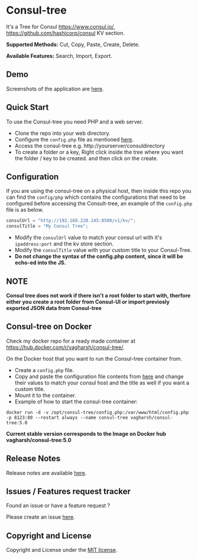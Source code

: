 # Consul-tree

It's a Tree for Consul https://www.consul.io/, https://github.com/hashicorp/consul KV section.

**Supported Methods:** Cut, Copy, Paste, Create, Delete.

**Available Features:** Search, Import, Export.

Demo
------
Screenshots of the application are [here](https://github.com/vagharsh/consul-tree/blob/master/demo.md).

Quick Start
-----------
To use the Consul-tree you need PHP and a web server.

- Clone the repo into your web directory.
- Configure the `config.php` file as mentioned [here](https://github.com/vagharsh/consul-tree/blob/master/README.md#configuration).
- Access the consul-tree e.g. http://yourserver/consuldirectory
- To create a folder or a key, Right click inside the tree where you want the folder / key to be created. and then click on the create.

Configuration
----------------
If you are using the consul-tree on a physical host, then inside this repo you can find the `config/php` which contains the configurations that need to be configured before accessing the Consult-tree, an example of the `config.php` file is as below.

```javascript
consulUrl = "http://192.168.220.145:8500/v1/kv/";
consulTitle = "My Consul Tree";
```

- Modify the `consulUrl` value to match your consul url with it's `ipaddress:port` and the kv store section.
- Modify the `consulTitle` value with your custom title to your Consul-Tree.
- **Do not change the syntax of the config.php content, since it will be echo-ed into the JS.**

NOTE
------
**Consul tree does not work if there isn't a root folder to start with, therfore either you create a root folder from Consul-UI or import previosly exported JSON data from Consul-tree**

Consul-tree on Docker
-----------
Check my docker repo for a ready made container at https://hub.docker.com/r/vagharsh/consul-tree/.

On the Docker host that you want to run the Consul-tree container from.
- Create a `config.php` file.
- Copy and paste the configuration file contents from [here](https://github.com/vagharsh/consul-tree/blob/master/README.md#configuration) and change their values to match your consul host and the title as well if you want a custom title.
- Mount it to the container. 
- Example of how to start the consul-tree container:

`docker run -d -v /opt/consul-tree/config.php:/var/www/html/config.php -p 8123:80 --restart always --name consul-tree vagharsh/consul-tree:5.0`

**Current stable version corresponds to the Image on Docker hub vagharsh/consul-tree:5.0**

Release Notes 
---------
Release notes are available [here](https://github.com/vagharsh/consul-tree/blob/master/release.md).

Issues / Features request tracker
-----------
Found an issue or have a feature request ?

Please create an issue [here](https://github.com/vagharsh/consul-tree/issues).

Copyright and License
---------------------
Copyright and License under the [MIT license](https://github.com/vagharsh/consul-tree/blob/master/LICENSE).
